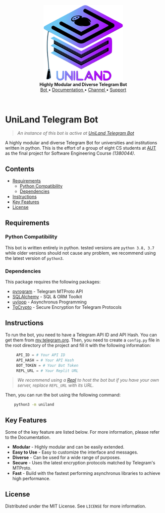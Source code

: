 <p align="center">
    <a>
        <img src="./assets/bot_logo.png" alt="UniLand" width="256">
    </a>
    <br>
    <b>Highly Modular and Diverse Telegram Bot</b>
    <br>
    <a href="https://t.me/UniLandbot">
        Bot
    </a>
    •
    <a href="">
        Documentation
    </a>
    •
    <a href="https://t.me/UniLand_AUT">
        Channel
    </a>
    •
    <a href="https://t.me/UniLandSupport">
        Support
    </a>
</p>

<br>

# UniLand Telegram Bot
> *An instance of this bot is active at [UniLand Telegram Bot](https://t.me/UniLandbot "UniLand Bot")*  

A highly modular and diverse Telegram Bot for universities and institutions written in python. This is the effort of a group of eight CS students at [AUT](https://math.aut.ac.ir/index.php?sid=7&slc_lang=en "Amirkabir University of Technology") as the final project for Software Engineering Course *(1380044)*.




## <a name='Contents'></a>Contents
<!-- vscode-markdown-toc -->
* [Requirements](#Requirements)
	* [Python Compatibility](#Python-Compatibility)
	* [Dependencies](#Dependencies)
* [Instructions](#Instructions)
* [Key Features](#Key-Features)
* [License](#License)

<!-- vscode-markdown-toc-config
	numbering=false
	autoSave=true
	/vscode-markdown-toc-config -->
<!-- /vscode-markdown-toc -->


## <a name='Requirements'></a>Requirements
### <a name='Python-Compatibility'></a>**Python Compatibility**
This bot is written entirely in python. tested versions are `python 3.8, 3.7` while older versions should not cause any problem, we recommend using the latest version of `python3`.

### <a name='Dependencies'></a>**Dependencies**
This package requires the following packages:
* [pyrogram](https://github.com/pyrogram/pyrogram "Pyrogram Github") - Telegram MTProto API
* [SQLAlchemy](https://github.com/sqlalchemy/sqlalchemy "SQLAlchemy Github") - SQL & ORM Toolkit
* [uvloop](https://github.com/MagicStack/uvloop "uvloop Github") - Asynchronus Programming
* [TgCrypto](https://github.com/pyrogram/tgcrypto "TgCrypto Github") - Secure Encryption for Telegram Protocols

## <a name='Instructions'></a>Instructions
To run the bot, you need to have a Telegram API ID and API Hash. You can get them from [my.telegram.org](https://my.telegram.org "Telegram API"). Then, you need to create a `config.py` file in the root directory of the project and fill it with the following information:

```python
     API_ID = # Your API ID
     API_HASH = # Your API Hash
     BOT_TOKEN = # Your Bot Token
     REPL_URL = # Your Replit URL
```
> *We recommend using a [Repl](https://replit.com/ "Replit") to host the bot but if you have your own server, replace `REPL_URL` with its URL.*  

Then, you can run the bot using the following command:

```bash
    python3 -m uniland
```

## <a name='Key-Features'></a>Key Features
Some of the key feature are listed below. For more information, please refer to the Documentation.
* **Modular** - Highly modular and can be easily extended.
* **Easy to Use** - Easy to customize the interface and messages.
* **Diverse** - Can be used for a wide range of purposes.
* **Secure** - Uses the latest encryption protocols matched by Telegram's MTProto.
* **Fast** - Build with the fastest performing asynchronus libraries to achieve high performance.

## <a name='License'></a>License
Distributed under the MIT License. See `LICENSE` for more information.
